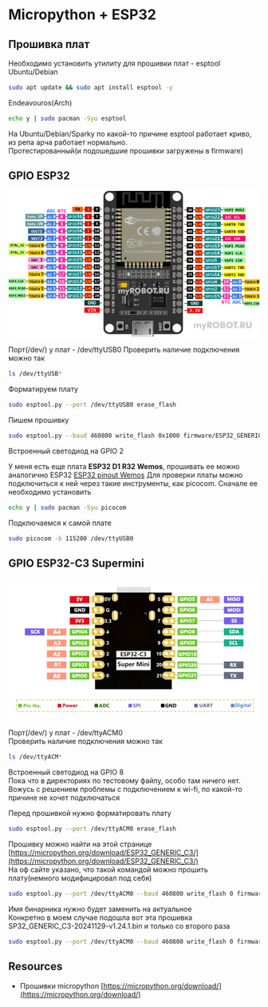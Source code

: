 # Micropython + ESP32

## Прошивка плат
Необходимо установить утилиту для прошивки плат - esptool  
Ubuntu/Debian
```sh
sudo apt update && sudo apt install esptool -y
```
Endeavouros(Arch)
```sh
echo y | sudo pacman -Syu esptool
```

На Ubuntu/Debian/Sparky по какой-то причине esptool работает криво, из репa арча работает нормально.  
Протестированный(и подошедшие прошивки загружены в firmware)

## GPIO ESP32 
![ESP32](https://github.com/rickert156/micro/blob/main/img/esp32_pinout.png)

Порт(/dev/) у плат - /dev/ttyUSB0
Проверить наличие подключения можно так
```sh
ls /dev/ttyUSB*
```
Форматируем плату
```sh
sudo esptool.py --port /dev/ttyUSB0 erase_flash
```
Пишем прошивку
```sh
sudo esptool.py --baud 460800 write_flash 0x1000 firmware/ESP32_GENERIC-20250415-v1.25.0.bin
```
Встроенный светодиод на GPIO 2  </br>

У меня есть еще плата <strong>ESP32 D1 R32 Wemos</strong>, прошивать ее можно аналогично ESP32 [ESP32 pinout Wemos](https://github.com/rickert156/micro/blob/main/esp32_pinout_wemos.png)
Для проверки платы можно подключиться к ней через такие инструменты, как picocom. Сначале ее необходимо установить
```sh
echo y | sudo pacman -Syu picocom
```
Подключаемся к самой плате
```sh
sudo picocom -b 115200 /dev/ttyUSB0
```

## GPIO ESP32-C3 Supermini
![ESP32-C3 Supermini](https://github.com/rickert156/micro/blob/main/img/supermini-esp32-c3-pinout.jpg)

Порт(/dev/) у плат - /dev/ttyACM0  
Проверить наличие подключения можно так
```sh
ls /dev/ttyACM*
```

Встроенный светодиод на GPIO 8  </br>
Пока что в директориях по тестовому файлу, особо там ничего нет. Вожусь с решением проблемы с подключением к wi-fi, по какой-то причине не хочет подключаться </br>

Перед прошивкой нужно форматировать плату
```sh
sudo esptool.py --port /dev/ttyACM0 erase_flash
```

Прошивку можно найти на этой странице [https://micropython.org/download/ESP32_GENERIC_C3/](https://micropython.org/download/ESP32_GENERIC_C3/)  
На оф сайте указано, что такой командой можно прошить плату(немного модифицировал под себя)
```sh
sudo esptool.py --port /dev/ttyACM0 --baud 460800 write_flash 0 firmware/firmware.bit
```
Имя бинарника нужно будет заменить на актуальное </br>
Конкретно в моем случае подошла вот эта прошивка SP32_GENERIC_C3-20241129-v1.24.1.bin и только со второго раза
```sh
sudo esptool.py --port /dev/ttyACM0 --baud 460800 write_flash 0 firmware/ESP32_GENERIC_C3-20241129-v1.24.1.bin
```

## Resources
- Прошивки micropython [https://micropython.org/download/](https://micropython.org/download/)
